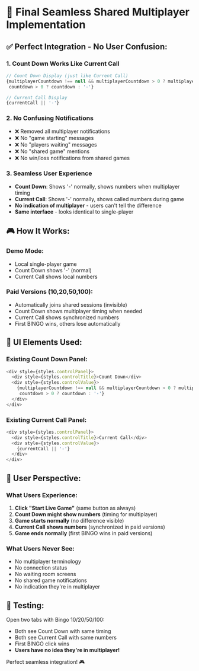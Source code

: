 # 🎯 Final Seamless Shared Multiplayer Implementation

## ✅ **Perfect Integration - No User Confusion:**

### **1. Count Down Works Like Current Call**
```javascript
// Count Down Display (just like Current Call)
{multiplayerCountdown !== null && multiplayerCountdown > 0 ? multiplayerCountdown : 
 countdown > 0 ? countdown : '-'}

// Current Call Display
{currentCall || '-'}
```

### **2. No Confusing Notifications**
- ❌ Removed all multiplayer notifications
- ❌ No "game starting" messages
- ❌ No "players waiting" messages  
- ❌ No "shared game" mentions
- ❌ No win/loss notifications from shared games

### **3. Seamless User Experience**
- **Count Down**: Shows '-' normally, shows numbers when multiplayer timing
- **Current Call**: Shows '-' normally, shows called numbers during game
- **No indication of multiplayer** - users can't tell the difference
- **Same interface** - looks identical to single-player

## 🎮 **How It Works:**

### **Demo Mode:**
- Local single-player game
- Count Down shows '-' (normal)
- Current Call shows local numbers

### **Paid Versions (10,20,50,100):**
- Automatically joins shared sessions (invisible)
- Count Down shows multiplayer timing when needed
- Current Call shows synchronized numbers
- First BINGO wins, others lose automatically

## 🔧 **UI Elements Used:**

### **Existing Count Down Panel:**
```javascript
<div style={styles.controlPanel}>
  <div style={styles.controlTitle}>Count Down</div>
  <div style={styles.controlValue}>
    {multiplayerCountdown !== null && multiplayerCountdown > 0 ? multiplayerCountdown : 
     countdown > 0 ? countdown : '-'}
  </div>
</div>
```

### **Existing Current Call Panel:**
```javascript
<div style={styles.controlPanel}>
  <div style={styles.controlTitle}>Current Call</div>
  <div style={styles.controlValue}>
    {currentCall || '-'}
  </div>
</div>
```

## 🎯 **User Perspective:**

### **What Users Experience:**
1. **Click "Start Live Game"** (same button as always)
2. **Count Down might show numbers** (timing for multiplayer)
3. **Game starts normally** (no difference visible)
4. **Current Call shows numbers** (synchronized in paid versions)
5. **Game ends normally** (first BINGO wins in paid versions)

### **What Users Never See:**
- No multiplayer terminology
- No connection status
- No waiting room screens
- No shared game notifications
- No indication they're in multiplayer

## 🚀 **Testing:**

Open two tabs with Bingo 10/20/50/100:
- Both see Count Down with same timing
- Both see Current Call with same numbers  
- First BINGO click wins
- **Users have no idea they're in multiplayer!**

Perfect seamless integration! 🎮
